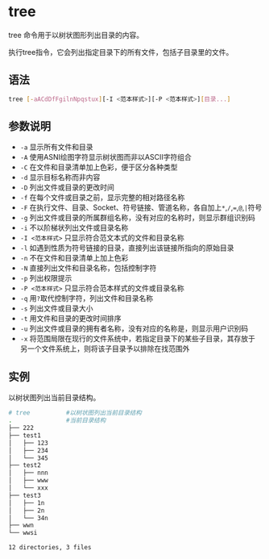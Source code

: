 # tree

tree 命令用于以树状图形列出目录的内容。

执行tree指令，它会列出指定目录下的所有文件，包括子目录里的文件。

## 语法

```bash
tree [-aACdDfFgilnNpqstux][-I <范本样式>][-P <范本样式>][目录...]
```

## 参数说明

- `-a`				显示所有文件和目录
- `-A`				使用ASNI绘图字符显示树状图而非以ASCII字符组合
- `-C`				在文件和目录清单加上色彩，便于区分各种类型
- `-d`				显示目标名称而非内容
- `-D`				列出文件或目录的更改时间
- `-f`				在每个文件或目录之前，显示完整的相对路径名称
- `-F`				在执行文件、目录、Socket、符号链接、管道名称，各自加上`*`,`/`,`=`,`@`,`|`符号
- `-g`				列出文件或目录的所属群组名称，没有对应的名称时，则显示群组识别码
- `-i`				不以阶梯状列出文件或目录名称
- `-I <范本样式>` 	只显示符合范文本式的文件和目录名称
- `-l` 				如遇到性质为符号链接的目录，直接列出该链接所指向的原始目录
- `-n` 				不在文件和目录清单上加上色彩
- `-N` 				直接列出文件和目录名称，包括控制字符
- `-p` 				列出权限提示
- `-P <范本样式>` 	只显示符合范本样式的文件或目录名称
- `-q` 				用`?`取代控制字符，列出文件和目录名称
- `-s` 				列出文件或目录大小
- `-t` 				用文件和目录的更改时间排序
- `-u` 				列出文件或目录的拥有者名称，没有对应的名称是，则显示用户识别码
- `-x` 				将范围局限在现行的文件系统中，若指定目录下的某些子目录，其存放于另一个文件系统上，则将该子目录予以排除在找范围外

## 实例

以树状图列出当前目录结构。

```bash
# tree			#以树状图列出当前目录结构
.				#当前目录结构
├── 222
├── test1
│   ├── 123
│   ├── 234
│   └── 345
├── test2
│   ├── nnn
│   ├── www
│   └── xxx
├── test3
│   ├── 1n
│   ├── 2n
│   └── 34n
├── wwn
└── wwsi

12 directories, 3 files
```
